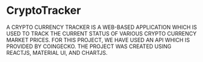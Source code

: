 # CryptoTracker
A CRYPTO CURRENCY TRACKER IS A WEB-BASED APPLICATION WHICH IS USED TO TRACK THE CURRENT STATUS OF VARIOUS CRYPTO CURRENCY MARKET PRICES. FOR THIS PROJECT, WE HAVE USED AN API WHICH IS PROVIDED BY COINGECKO. THE PROJECT WAS CREATED USING REACTJS, MATERIAL UI, AND CHARTJS.
